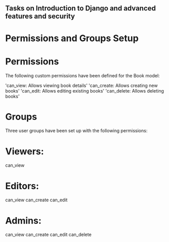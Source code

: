 ## Tasks on Introduction to Django and advanced features and security

# Permissions and Groups Setup

# Permissions
The following custom permissions have been defined for the Book model:

'can_view: Allows viewing book details'
'can_create: Allows creating new books'
'can_edit: Allows editing existing books'
'can_delete: Allows deleting books'

# Groups
Three user groups have been set up with the following permissions:

# Viewers:
can_view

# Editors:
can_view
can_create
can_edit

# Admins:
can_view
can_create
can_edit
can_delete
